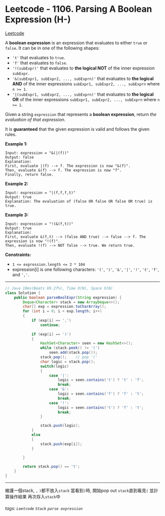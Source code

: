 # Leetcode - 1106. Parsing A Boolean Expression (H-)

[Leetcode](https://leetcode.com/problems/parsing-a-boolean-expression/)

A **boolean expression** is an expression that evaluates to either `true` or `false`. It can be in one of the following shapes:

-   `'t'` that evaluates to `true`.
-   `'f'` that evaluates to `false`.
-   `'!(subExpr)'` that evaluates to **the logical NOT** of the inner expression `subExpr`.
-   `'&(subExpr1, subExpr2, ..., subExprn)'` that evaluates to **the logical AND** of the inner expressions `subExpr1, subExpr2, ..., subExprn` where `n >= 1`.
-   `'|(subExpr1, subExpr2, ..., subExprn)'` that evaluates to **the logical OR** of the inner expressions `subExpr1, subExpr2, ..., subExprn` where `n >= 1`.

Given a string `expression` that represents a **boolean expression**, return _the evaluation of that expression_.

It is **guaranteed** that the given expression is valid and follows the given rules.

**Example 1:**
```
Input: expression = "&(|(f))"
Output: false
Explanation: 
First, evaluate |(f) --> f. The expression is now "&(f)".
Then, evaluate &(f) --> f. The expression is now "f".
Finally, return false.
```
**Example 2:**
```
Input: expression = "|(f,f,f,t)"
Output: true
Explanation: The evaluation of (false OR false OR false OR true) is true.
```
**Example 3:**
```
Input: expression = "!(&(f,t))"
Output: true
Explanation: 
First, evaluate &(f,t) --> (false AND true) --> false --> f. The expression is now "!(f)".
Then, evaluate !(f) --> NOT false --> true. We return true.
```
**Constraints:**

-   `1 <= expression.length <= 2 * 104`
-   expression[i] is one following characters: `'('`, `')'`, `'&'`, `'|'`, `'!'`, `'t'`, `'f'`, and `','`.

---
```java
// Java 10ms(Beats 69.27%), Time O(N), Space O(N)
class Solution {
    public boolean parseBoolExpr(String expression) {
        Deque<Character> stack = new ArrayDeque<>();
        char[] exp = expression.toCharArray();
        for (int i = 0; i < exp.length; i++)
        {
            if (exp[i] == ',')
                continue;
                
            if (exp[i] == ')')
            {
                HashSet<Character> seen = new HashSet<>();
                while (stack.peek() != '(')
                    seen.add(stack.pop());
                stack.pop();    // pop '('
                char logic = stack.pop();
                switch(logic)
                {
                    case '|':
                        logic = seen.contains('t') ? 't' : 'f';
                        break;
                    case '&':
                        logic = seen.contains('f') ? 'f' : 't';
                        break;
                    case '!':
                        logic = seen.contains('t') ? 'f' : 't';
                        break;
                }

                stack.push(logic);
            }
            else
            {
                stack.push(exp[i]);
            }
            
        }

        return stack.pop() == 't';
    }
}
```
---
維護一個stack, `,` `)`都不放入`stack`
當看到`)`時, 開始pop out `stack`直到看見`(`
並計算操作結果 再次存入`stack`中


###### tags: `Leetcode` `Stack` `parse expression`